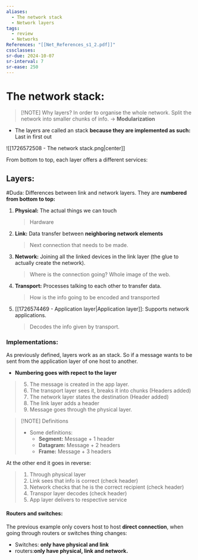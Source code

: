```yaml
---
aliases:
  - The network stack
  - Network layers
tags:
  - review
  - Networks
References: "[[Net_References_s1_2.pdf]]"
cssclasses: 
sr-due: 2024-10-07
sr-interval: 7
sr-ease: 250
---
```

# The network stack: 

> [!NOTE] Why layers? 
>  In order to organise the whole network. Split the network into smaller chunks of info. → **Modularization**
+ The layers are called an stack **because they are implemented as such:** Last in first out 

![[1726572508 - The network stack.png|center]]


From bottom to top, each layer offers a different services:
## Layers:
#Duda: Differences between link and network layers.
They are **numbered from bottom to top:**

1. **Physical:** The actual things we can touch 
   >Hardware

2. **Link:** Data transfer between **neighboring network elements**
   > Next connection that needs to be made.

3. **Network:** Joining all the linked devices in the link layer (the glue to actually create the network).
   > Where is the connection going? Whole image of the web.

4. **Transport:** Processes talking to each other to transfer data. 
   >How is the info going to be encoded and transported

5. [[1726574469 - Application layer|Application layer]]: Supports network applications. 
   >Decodes the info given by transport.

### Implementations:
As previously defined, layers work as an stack. So if a message wants to be sent from the application layer of one host to another. 
+ **Numbering goes with repect to the layer**
>5. The message is created in the app layer. 
>4. The transport layer sees it, breaks it into chunks (Headers added)
>3. The network layer states the destination (Header added)
>2. The link layer adds a header
>1. Message goes through the physical layer.

> [!NOTE] Definitions
>+ Some definitions: 
>	+ **Segment:** Message + 1 header
>	+ **Datagram:** Message + 2 headers
>	+ **Frame:** Message + 3 headers

At the other end it goes in reverse: 

> 1. Through physical layer
> 2. Link sees that info is correct (check header)
> 3. Network checks that he is the correct recipient (check header)
> 4. Transpor layer decodes (check header)
> 5. App layer delivers to respective service 

#### Routers and switches:
The previous example only covers host to host **direct connection**, when going through routers or switches thing changes: 
+ Switches: **only have physical and link**
+ routers:**only have physical, link and network.**
